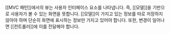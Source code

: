 [[MVC 패턴]]에서의 뷰는 사용자 인터페이스 요소를 나타냅니다. 즉, [[모델]]을 기반으로 사용자가 볼 수 있는 화면을 뜻합니다. [[모델]]이 가지고 있는 정보를 따로 저장하지 않아야 하며 단순히 화면에 표시하는 정보만 가지고 있어야 합니다. 또한, 변경이 일어나면 [[컨트롤러]]에 이를 전달해야 합니다.